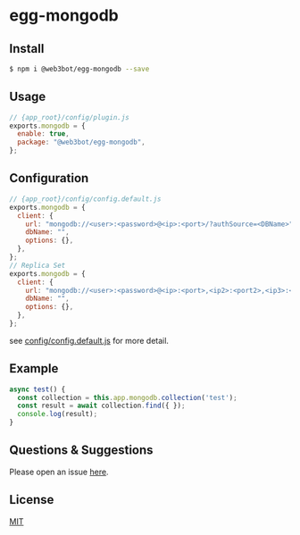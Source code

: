 # egg-mongodb

<!--
egg use mongodb
-->

## Install

```bash
$ npm i @web3bot/egg-mongodb --save
```

## Usage

```js
// {app_root}/config/plugin.js
exports.mongodb = {
  enable: true,
  package: "@web3bot/egg-mongodb",
};
```

## Configuration

```js
// {app_root}/config/config.default.js
exports.mongodb = {
  client: {
    url: "mongodb://<user>:<password>@<ip>:<port>/?authSource=<DBName>",
    dbName: "",
    options: {},
  },
};
// Replica Set
exports.mongodb = {
  client: {
    url: "mongodb://<user>:<password>@<ip>:<port>,<ip2>:<port2>,<ip3>:<port3>/?authSource=<DBName>",
    dbName: "",
    options: {},
  },
};
```

see [config/config.default.js](config/config.default.js) for more detail.

## Example

```js
async test() {
  const collection = this.app.mongodb.collection('test');
  const result = await collection.find({ });
  console.log(result);
}
```

## Questions & Suggestions

Please open an issue [here](https://github.com/web3bot-shop/egg-mongodb/issues).

## License

[MIT](LICENSE)
